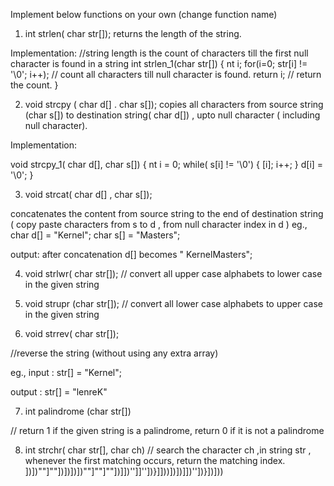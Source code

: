 Implement below functions on your own (change function name)

1) int strlen( char str[]);
returns the length of the string.

Implementation:
//string length is the count of characters till the first null character is found in a string
int strlen_1(char str[])
{
nt i;
for(i=0; str[i] != '\0'; i++); // count all characters till null character is found.
return i;  // return the count.
}

2) void strcpy ( char d[] . char s[]);
copies all characters from source string (char s[]) to destination string( char d[]) , upto null character ( including null character).

Implementation:

void strcpy_1( char d[], char s[])
{
nt i = 0;
while( s[i] != '\0')
{
[i];
i++;
}
d[i] = '\0';
}

3) void strcat( char d[] , char s[]);

concatenates the content from source string to the end of destination string ( copy paste characters from s to  d , from null character index in d )
eg., char d[] = "Kernel";
char s[] = "Masters";

output: after concatenation d[] becomes " KernelMasters";

4)  void strlwr( char str[]);
// convert all upper case alphabets to lower case in the given string

5) void strupr (char str[]);
// convert all lower case alphabets to upper case in the given string

6) void strrev( char str[]);

//reverse the string (without using any extra array)

eg., input : str[] = "Kernel";

output : str[] = "lenreK"

7) int palindrome (char str[])

// return 1 if the given string is a palindrome, return 0 if it is not a palindrome

8) int strchr( char str[], char ch)
// search the character ch ,in string str , whenever the first matching occurs, return the matching index. ])])""]""])])])])""]""]""])]])'']]''])}]]))])])]])''])}])]))
